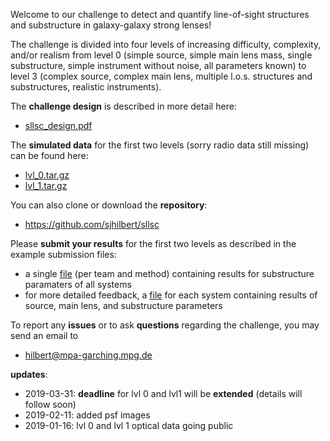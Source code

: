 Welcome to our challenge to detect and quantify line-of-sight structures and substructure in galaxy-galaxy strong lenses!

The challenge is divided into four levels of increasing difficulty, complexity, and/or realism from level 0 (simple source,
simple main lens mass, single substructure, simple instrument without noise, all parameters known) to level 3 (complex source, complex main lens, multiple l.o.s. structures and substructures, realistic instruments).

The **challenge design** is described in more detail here:
- [sllsc_design.pdf](https://sjhilbert.github.io/sllsc/doc/sllsc_design/sllsc_design.pdf)

The **simulated data** for the first two levels (sorry radio data still missing) can be found here:
- [lvl_0.tar.gz](https://sjhilbert.github.io/sllsc/data/lvl_0.tar.gz)
- [lvl_1.tar.gz](https://sjhilbert.github.io/sllsc/data/lvl_1.tar.gz)

You can also clone or download the **repository**:
- <https://github.com/sjhilbert/sllsc>

Please **submit your results** for the first two levels as described in the example submission files:
- a single [file](https://sjhilbert.github.io/sllsc/data/aux/results_by_the_challenge_team.txt) (per team and method) containing results for substructure paramaters of all systems
- for more detailed feedback, a [file](https://sjhilbert.github.io/sllsc/data/aux/sllsc_lvl_0_large_hi_sn_system_1.results_by_the_challenge_team.txt) for each system containing results of source, main lens, and substructure parameters

To report any **issues** or to ask **questions** regarding the challenge, you may send an email to  
- <hilbert@mpa-garching.mpg.de>

**updates**:
- 2019-03-31: **deadline** for lvl 0 and lvl1 will be **extended** (details will follow soon)
- 2019-02-11: added psf images
- 2019-01-16: lvl 0 and lvl 1 optical data going public
